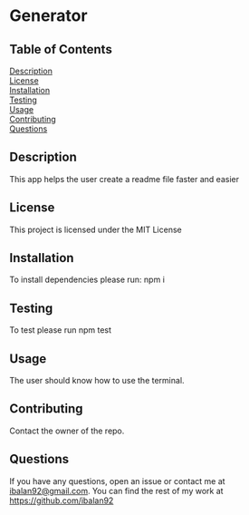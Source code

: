 # Generator

## Table of Contents

[Description](#description)<br>
[License](#license)<br>
[Installation](#installation)<br>
[Testing](#testing)<br>
[Usage](#usage)<br>
[Contributing](#contributing)<br>
[Questions](#questions)<br>

## Description 
This app helps the user create a readme file faster and easier
## License 
This project is licensed under the MIT License
## Installation 
To install dependencies please run: npm i
## Testing 
To test please run npm test
## Usage 
The user should know how to use the terminal.
## Contributing
Contact the owner of the repo.
## Questions
 If you have any questions, open an issue or contact me at ibalan92@gmail.com. You can find the rest of my work at https://github.com/ibalan92